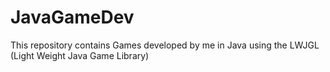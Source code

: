 # JavaGameDev
This repository contains Games developed by me in Java using the LWJGL (Light Weight Java Game Library)
